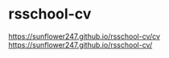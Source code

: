# rsschool-cv
https://sunflower247.github.io/rsschool-cv/cv
https://sunflower247.github.io/rsschool-cv/
